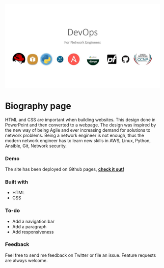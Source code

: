 ![Page design](./img/design.JPG)
# Biography page
HTML and CSS are important when building websites. This design done in PowerPoint and then converted to a webpage. The design was inspired by the new way of being Agile and ever increasing demand for solutions to network problems. Being a network engineer is not enough, thus the modern network engineer has to learn new skills in AWS, Linux, Python, Ansible, Git, Network security.

### Demo
The site has been deployed on Github pages, [**check it out!**](www.google.com)

### Built with
* HTML
* CSS

### To-do
* Add a navigation bar
* Add a paragraph 
* Add responsiveness

### Feedback
Feel free to send me feedback on Twitter or file an issue. Feature requests are always welcome.